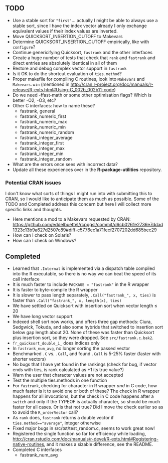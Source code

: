 TODO
----

* Use a stable sort for `"first"`... actually I might be able to always use a stable sort, since I have the index vector already I only exchange equivalent values if their index values are inverted.
* Move QUICKSORT_INSERTION_CUTOFF to Makevars
* Determine QUICKSORT_INSERTION_CUTOFF empirically, like with `configure`?
* Continue genericifying Quicksort, `fastrank` and the other interfaces
* Create a huge number of tests that check that `rank` and `fastrank` and direct entries are absolutely identical in all of them
* Restore and debug complex vector support in `fastrank`
* Is it OK to do the shortcut evaluation of `ties.method`?
* Proper makefile for compiling C routines, look into `Makevars` and `Makevars.win` (mentioned in <http://cran.r-project.org/doc/manuals/r-release/R-exts.html#Using-C_002b_002b11-code>)
* Do we need -ffast-math or some other optimisation flags?  Which is better -O2, -O3, etc?
* Other C interfaces: how to name these?
  * fastrank, general
  * fastrank_numeric_first
  * fastrank_numeric_max
  * fastrank_numeric_min
  * fastrank_numeric_random
  * fastrank_integer_average
  * fastrank_integer_first
  * fastrank_integer_max
  * fastrank_integer_min
  * fastrank_integer_random
* What are the errors once sees with incorrect data?
* Update all these experiences over in the **R-package-utilities** repository.


### Potential CRAN issues

I don't know what sorts of things I might run into with submitting this to CRAN, so I would like to anticipate them as much as possible.  Some of the TODO and Completed address this concern but here I will collect more specific links and thoughts.

* Here mentions a mod to a Makevars requested by CRAN: https://github.com/eddelbuettel/rcppgsl/commit/d6cb0261e2736e7ddad1323c13b9a627d2507c89#diff-c5776ec1a71fecf2707202dd685bec29
* How can I check on Solaris?
* How can I check on Windows?



Completed
---------

* Learned that `.Internal` is implemented via a dispatch table compiled into the R executable, so there is no way we can beat the speed of its call interface
* It is much faster to include `PACKAGE = "fastrank"` in the R wrapper
* It is faster to byte-compile the R wrapper
* It is slower to pass length separately, `.Call("fastrank_", x, ties)` is faster than `.Call("fastrank_", x, length(x), ties)`
* We have settled on Quicksort with insertion sort when vector length &le; 20
* We have long vector support
* Indexed shell sort now works, and offers three gap methods: Ciura, Sedgwick, Tokuda, and also some hybrids that switched to insertion sort below gap length about 20.  None of these was faster than Quicksort plus insertion sort, so they were dropped.  See `src/fastrank.c.bak2`.
* `fr_quicksort_double_i_` does indices only
* In `fastrank_num_avg`, no longer sorting the passed vector
* Benchmarked `.C` vs. `.Call`, and found `.Call` is 5-25% faster (faster with shorter vectors)
* No bugs that I have yet found in the rankings (check for bug, if vector ends with ties, is rank calculated as +1 its true value?)
* Warn the user that character values are not accepted
* Test the multiple ties.methods in one function
* For `fastrank`, checking for character in R wrapper *and* in C code, how much faster is it to avoid one or both of these?  The check in R wrapper happens for all invocations, but the check in C code happens after a `switch` and only if the TYPEOF is actually character, so should be much faster for all cases.  Or is that not true?  Did I move the check earlier so as to avoid the `R_orderVector` call?
* As `rank` does, `fastrank` returns a double vector if `ties.method=="average"`, integer otherwise
* Fixed major bugs in src/tst/test_random.c, seems to work great now!
* Registered the single function so far for efficiency while loading, http://cran.rstudio.com/doc/manuals/r-devel/R-exts.html#Registering-native-routines, and it makes a sizable difference, see the README.
* Completed C interfaces
  * fastrank_num_avg
